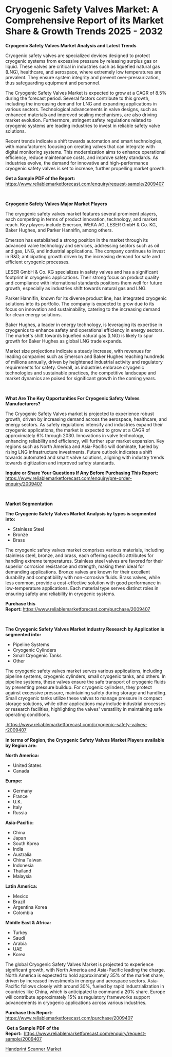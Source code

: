<p><h1>Cryogenic Safety Valves Market: A Comprehensive Report of its Market Share & Growth Trends 2025 - 2032</h1></p><p><strong>Cryogenic Safety Valves Market Analysis and Latest Trends</strong></p>
<p><p>Cryogenic safety valves are specialized devices designed to protect cryogenic systems from excessive pressure by releasing surplus gas or liquid. These valves are critical in industries such as liquefied natural gas (LNG), healthcare, and aerospace, where extremely low temperatures are prevalent. They ensure system integrity and prevent over-pressurization, thus safeguarding equipment and personnel.</p><p>The Cryogenic Safety Valves Market is expected to grow at a CAGR of 8.5% during the forecast period. Several factors contribute to this growth, including the increasing demand for LNG and expanding applications in various sectors. Technological advancements in valve designs, such as enhanced materials and improved sealing mechanisms, are also driving market evolution. Furthermore, stringent safety regulations related to cryogenic systems are leading industries to invest in reliable safety valve solutions.</p><p>Recent trends indicate a shift towards automation and smart technologies, with manufacturers focusing on creating valves that can integrate with digital monitoring systems. This modernization aims to enhance operational efficiency, reduce maintenance costs, and improve safety standards. As industries evolve, the demand for innovative and high-performance cryogenic safety valves is set to increase, further propelling market growth.</p></p>
<p><strong>Get a Sample PDF of the Report:&nbsp;</strong> <a href="https://www.reliablemarketforecast.com/enquiry/request-sample/2009407?utm_campaign=3208&utm_medium=2&utm_source=Github&utm_content=ia&utm_term=10042025&utm_id=cryogenic-safety-valves">https://www.reliablemarketforecast.com/enquiry/request-sample/2009407</a></p>
<p>&nbsp;</p>
<p><strong>Cryogenic Safety Valves Major Market Players</strong></p>
<p><p>The cryogenic safety valves market features several prominent players, each competing in terms of product innovation, technology, and market reach. Key players include Emerson, WEKA AG, LESER GmbH & Co. KG, Baker Hughes, and Parker Hannifin, among others.</p><p>Emerson has established a strong position in the market through its advanced valve technology and services, addressing sectors such as oil and gas, LNG, and industrial applications. The company continues to invest in R&D, anticipating growth driven by the increasing demand for safe and efficient cryogenic processes.</p><p>LESER GmbH & Co. KG specializes in safety valves and has a significant footprint in cryogenic applications. Their strong focus on product quality and compliance with international standards positions them well for future growth, especially as industries shift towards natural gas and LNG.</p><p>Parker Hannifin, known for its diverse product line, has integrated cryogenic solutions into its portfolio. The company is expected to grow due to its focus on innovation and sustainability, catering to the increasing demand for clean energy solutions.</p><p>Baker Hughes, a leader in energy technology, is leveraging its expertise in cryogenics to enhance safety and operational efficiency in energy sectors. The market's shift towards liquefied natural gas (LNG) is likely to spur growth for Baker Hughes as global LNG trade expands.</p><p>Market size projections indicate a steady increase, with revenues for leading companies such as Emerson and Baker Hughes reaching hundreds of millions annually, driven by heightened industrial activity and regulatory requirements for safety. Overall, as industries embrace cryogenic technologies and sustainable practices, the competitive landscape and market dynamics are poised for significant growth in the coming years.</p></p>
<p>&nbsp;</p>
<p><strong>What Are The Key Opportunities For Cryogenic Safety Valves Manufacturers?</strong></p>
<p><p>The Cryogenic Safety Valves market is projected to experience robust growth, driven by increasing demand across the aerospace, healthcare, and energy sectors. As safety regulations intensify and industries expand their cryogenic applications, the market is expected to grow at a CAGR of approximately 6% through 2030. Innovations in valve technology, enhancing reliability and efficiency, will further spur market expansion. Key regions such as North America and Asia-Pacific will dominate, fueled by rising LNG infrastructure investments. Future outlook indicates a shift towards automated and smart valve solutions, aligning with industry trends towards digitization and improved safety standards.</p></p>
<p><strong>Inquire or Share Your Questions If Any Before Purchasing This Report:</strong> <a href="https://www.reliablemarketforecast.com/enquiry/pre-order-enquiry/2009407?utm_campaign=3208&utm_medium=2&utm_source=Github&utm_content=ia&utm_term=10042025&utm_id=cryogenic-safety-valves">https://www.reliablemarketforecast.com/enquiry/pre-order-enquiry/2009407</a></p>
<p>&nbsp;</p>
<p><strong>Market Segmentation</strong></p>
<p><strong>The Cryogenic Safety Valves Market Analysis by types is segmented into:</strong></p>
<p><ul><li>Stainless Steel</li><li>Bronze</li><li>Brass</li></ul></p>
<p><p>The cryogenic safety valves market comprises various materials, including stainless steel, bronze, and brass, each offering specific attributes for handling extreme temperatures. Stainless steel valves are favored for their superior corrosion resistance and strength, making them ideal for demanding applications. Bronze valves are known for their excellent durability and compatibility with non-corrosive fluids. Brass valves, while less common, provide a cost-effective solution with good performance in low-temperature applications. Each material type serves distinct roles in ensuring safety and reliability in cryogenic systems.</p></p>
<p><strong>Purchase this Report:&nbsp;</strong><a href="https://www.reliablemarketforecast.com/purchase/2009407?utm_campaign=3208&utm_medium=2&utm_source=Github&utm_content=ia&utm_term=10042025&utm_id=cryogenic-safety-valves">https://www.reliablemarketforecast.com/purchase/2009407</a></p>
<p>&nbsp;</p>
<p><strong>The Cryogenic Safety Valves Market Industry Research by Application is segmented into:</strong></p>
<p><ul><li>Pipeline Systems</li><li>Cryogenic Cylinders</li><li>Small Cryogenic Tanks</li><li>Other</li></ul></p>
<p><p>The cryogenic safety valves market serves various applications, including pipeline systems, cryogenic cylinders, small cryogenic tanks, and others. In pipeline systems, these valves ensure the safe transport of cryogenic fluids by preventing pressure buildup. For cryogenic cylinders, they protect against excessive pressure, maintaining safety during storage and handling. Small cryogenic tanks utilize these valves to manage pressure in compact storage solutions, while other applications may include industrial processes or research facilities, highlighting the valves' versatility in maintaining safe operating conditions.</p></p>
<p><a href="https://www.reliablemarketforecast.com/cryogenic-safety-valves-r2009407?utm_campaign=3208&utm_medium=2&utm_source=Github&utm_content=ia&utm_term=10042025&utm_id=cryogenic-safety-valves">&nbsp;https://www.reliablemarketforecast.com/cryogenic-safety-valves-r2009407</a></p>
<p><strong>In terms of Region, the Cryogenic Safety Valves Market Players available by Region are:</strong></p>
<p>
    <p> <strong> North America: </strong>
        <ul>
            <li>United States</li>
            <li>Canada</li>
        </ul>
        </p> 
    <p> <strong> Europe: </strong>
        <ul>
            <li>Germany</li>
            <li>France</li>
            <li>U.K.</li>
            <li>Italy</li>
            <li>Russia</li>
        </ul>
        </p> 
    <p> <strong> Asia-Pacific: </strong>
        <ul>
            <li>China</li>
            <li>Japan</li>
            <li>South Korea</li>
            <li>India</li>
            <li>Australia</li>
            <li>China Taiwan</li>
            <li>Indonesia</li>
            <li>Thailand</li>
            <li>Malaysia</li>
        </ul>
        </p> 
    <p> <strong> Latin America: </strong>
        <ul>
            <li>Mexico</li>
            <li>Brazil</li>
            <li>Argentina Korea</li>
            <li>Colombia</li>
        </ul>
        </p> 
    <p> <strong> Middle East & Africa: </strong>
        <ul>
            <li>Turkey</li>
            <li>Saudi</li>
            <li>Arabia</li>
            <li>UAE</li>
            <li>Korea</li>
        </ul>
    </p>
    </p>
<p><p>The global Cryogenic Safety Valves Market is projected to experience significant growth, with North America and Asia-Pacific leading the charge. North America is expected to hold approximately 35% of the market share, driven by increased investments in energy and aerospace sectors. Asia-Pacific follows closely with around 30%, fueled by rapid industrialization in countries like China, which is anticipated to command a 20% share. Europe will contribute approximately 15% as regulatory frameworks support advancements in cryogenic applications across various industries.</p></p>
<p><strong>Purchase this Report: </strong><a href="https://www.reliablemarketforecast.com/purchase/2009407?utm_campaign=3208&utm_medium=2&utm_source=Github&utm_content=ia&utm_term=10042025&utm_id=cryogenic-safety-valves">https://www.reliablemarketforecast.com/purchase/2009407</a></p>
<p>&nbsp;<strong>Get a Sample PDF of the Report:&nbsp;&nbsp;</strong><a href="https://www.reliablemarketforecast.com/enquiry/request-sample/2009407?utm_campaign=3208&utm_medium=2&utm_source=Github&utm_content=ia&utm_term=10042025&utm_id=cryogenic-safety-valves">https://www.reliablemarketforecast.com/enquiry/request-sample/2009407</a></p>
<p><strong></strong></p>
<p><p><a href="https://github.com/zdybelzinn/Market-Research-Report-List-1/blob/main/handprint-scanner-market.md?utm_campaign=3208&utm_medium=2&utm_source=Github&utm_content=ia&utm_term=10042025&utm_id=cryogenic-safety-valves">Handprint Scanner Market</a></p></p>